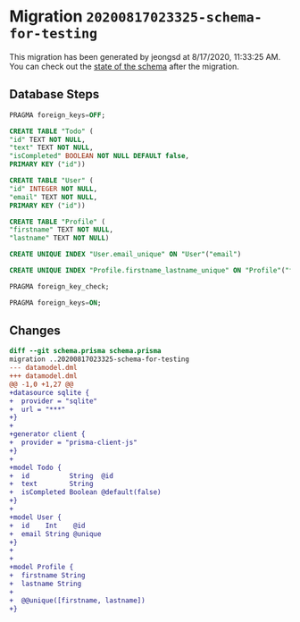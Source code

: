 # Migration `20200817023325-schema-for-testing`

This migration has been generated by jeongsd at 8/17/2020, 11:33:25 AM. You can check out the
[state of the schema](./schema.prisma) after the migration.

## Database Steps

```sql
PRAGMA foreign_keys=OFF;

CREATE TABLE "Todo" (
"id" TEXT NOT NULL,
"text" TEXT NOT NULL,
"isCompleted" BOOLEAN NOT NULL DEFAULT false,
PRIMARY KEY ("id"))

CREATE TABLE "User" (
"id" INTEGER NOT NULL,
"email" TEXT NOT NULL,
PRIMARY KEY ("id"))

CREATE TABLE "Profile" (
"firstname" TEXT NOT NULL,
"lastname" TEXT NOT NULL)

CREATE UNIQUE INDEX "User.email_unique" ON "User"("email")

CREATE UNIQUE INDEX "Profile.firstname_lastname_unique" ON "Profile"("firstname","lastname")

PRAGMA foreign_key_check;

PRAGMA foreign_keys=ON;
```

## Changes

```diff
diff --git schema.prisma schema.prisma
migration ..20200817023325-schema-for-testing
--- datamodel.dml
+++ datamodel.dml
@@ -1,0 +1,27 @@
+datasource sqlite {
+  provider = "sqlite"
+  url = "***"
+}
+
+generator client {
+  provider = "prisma-client-js"
+}
+
+model Todo {
+  id          String  @id
+  text        String
+  isCompleted Boolean @default(false)
+}
+
+model User {
+  id    Int    @id
+  email String @unique
+}
+
+
+model Profile {
+  firstname String
+  lastname String
+
+  @@unique([firstname, lastname])
+}
```
